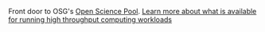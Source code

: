 Front door to OSG's [Open Science Pool](https://opensciencegrid.org/about/open_science_pool/).  [Learn more about what is available for running high throughput computing workloads](https://www.youtube.com/watch?v=5FMAFxROGv0)
